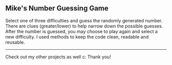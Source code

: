 Mike's Number Guessing Game
---------------------------

Select one of three difficulties and guess the randomly generated number.
There are clues (greater/lower) to help narrow down the possible guesses.
After the number is guessed, you may choose to play again and select a new difficulty.
I used methods to keep the code clean, readable and reusable.

---------------------------
Check out my other projects as well c:
Thank you!
